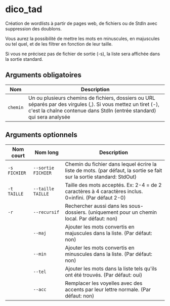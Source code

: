 # dico_tad

Création de wordlists à partir de pages web, de fichiers ou de StdIn avec suppression des doublons.

Vous aurez la possibilité de mettre les mots en minuscules, en majuscules ou tel quel, et de les filtrer en fonction de leur taille.

Si vous ne précisez pas de fichier de sortie (-s), la liste sera affichée dans la sortie standard.

## Arguments obligatoires

| Nom | Description |
| - | - |
| `chemin` | Un ou plusieurs chemins de fichiers, dossiers ou URL séparés par des virgules (,). Si vous mettez un tiret (-), c'est la chaîne contenue dans StdIn (entrée standard) qui sera analysée |

## Arguments optionnels

| Nom court | Nom long | Description |
| ------------ | ------------------ | - |
| `-s FICHIER` | `--sortie FICHIER` | Chemin du fichier dans lequel écrire la liste de mots. (par défaut, la sortie se fait sur la sortie standard: StdOut) |
| `-t TAILLE` | `--taille TAILLE` | Taille des mots acceptés. Ex: 2-4 = de 2 caractères à 4 caractères inclus. 0=infini. (Par défaut 2-0) |
| `-r` | `--recursif` | Rechercher aussi dans les sous-dossiers. (uniquement pour un chemin local. Par défaut: non) |
|  | `--maj` | Ajouter les mots convertis en majuscules dans la liste. (Par défaut: non) |
|  | `--min` | Ajouter les mots convertis en minuscules dans la liste. (Par défaut: non) |
|  | `--tel` | Ajouter les mots dans la liste tels qu'ils ont été trouvés. (Par défaut: oui) |
|  | `--acc` | Remplacer les voyelles avec des accents par leur lettre normale. (Par défaut: non) |
